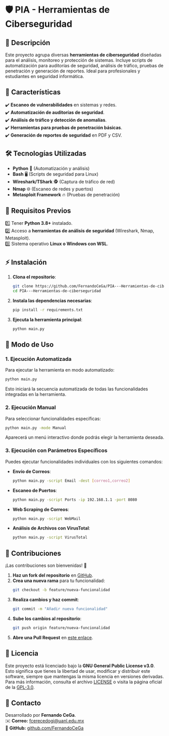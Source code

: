 # 🛡️ PIA - Herramientas de Ciberseguridad

## 📌 Descripción  
Este proyecto agrupa diversas **herramientas de ciberseguridad** diseñadas para el análisis, monitoreo y protección de sistemas. Incluye scripts de automatización para auditorías de seguridad, análisis de tráfico, pruebas de penetración y generación de reportes. Ideal para profesionales y estudiantes en seguridad informática.

## 🚀 Características  
✔️ **Escaneo de vulnerabilidades** en sistemas y redes.  
✔️ **Automatización de auditorías de seguridad**.  
✔️ **Análisis de tráfico y detección de anomalías**.  
✔️ **Herramientas para pruebas de penetración básicas**.  
✔️ **Generación de reportes de seguridad** en PDF y CSV.  

## 🛠️ Tecnologías Utilizadas  
- **Python** 🐍 (Automatización y análisis)  
- **Bash** 🖥️ (Scripts de seguridad para Linux)  
- **Wireshark/TShark** 🕵️ (Captura de tráfico de red)  
- **Nmap** 🌐 (Escaneo de redes y puertos)  
- **Metasploit Framework** 🔥 (Pruebas de penetración)  

## 🔧 Requisitos Previos  
1️⃣ Tener **Python 3.8+** instalado.  
2️⃣ Acceso a **herramientas de análisis de seguridad** (Wireshark, Nmap, Metasploit).  
3️⃣ Sistema operativo **Linux o Windows con WSL**.  

## ⚡ Instalación  
1. **Clona el repositorio**:  
   ```bash
   git clone https://github.com/FernandoCeGa/PIA---Herramientas-de-ciberseguridad.git
   cd PIA---Herramientas-de-ciberseguridad
   ```
2. **Instala las dependencias necesarias**:  
   ```bash
   pip install -r requirements.txt
   ```
3. **Ejecuta la herramienta principal**:  
   ```bash
   python main.py
   ```

## 🎯 Modo de Uso  

### **1. Ejecución Automatizada**
Para ejecutar la herramienta en modo automatizado:
```bash
python main.py
```
Esto iniciará la secuencia automatizada de todas las funcionalidades integradas en la herramienta.

### **2. Ejecución Manual**
Para seleccionar funcionalidades específicas:
```bash
python main.py -mode Manual
```
Aparecerá un menú interactivo donde podrás elegir la herramienta deseada.

### **3. Ejecución con Parámetros Específicos**
Puedes ejecutar funcionalidades individuales con los siguientes comandos:

- **Envío de Correos**:
  ```bash
  python main.py -script Email -dest [correo1,correo2]
  ```
- **Escaneo de Puertos**:
  ```bash
  python main.py -script Ports -ip 192.168.1.1 -port 8080
  ```
- **Web Scraping de Correos**:
  ```bash
  python main.py -script WebMail
  ```
- **Análisis de Archivos con VirusTotal**:
  ```bash
  python main.py -script VirusTotal
  ```

## 🤝 Contribuciones  
¡Las contribuciones son bienvenidas! 🚀  

1. **Haz un fork del repositorio** en [GitHub](https://github.com/FernandoCeGa/PIA---Herramientas-de-ciberseguridad/fork).  
2. **Crea una nueva rama** para tu funcionalidad:  
   ```bash
   git checkout -b feature/nueva-funcionalidad
   ```
3. **Realiza cambios y haz commit**:  
   ```bash
   git commit -m "Añadir nueva funcionalidad"
   ```
4. **Sube los cambios al repositorio**:  
   ```bash
   git push origin feature/nueva-funcionalidad
   ```
5. **Abre una Pull Request** en [este enlace](https://github.com/FernandoCeGa/PIA---Herramientas-de-ciberseguridad/pulls).  

## 📜 Licencia  
Este proyecto está licenciado bajo la **GNU General Public License v3.0**. Esto significa que tienes la libertad de usar, modificar y distribuir este software, siempre que mantengas la misma licencia en versiones derivadas. Para más información, consulta el archivo [LICENSE](LICENSE) o visita la página oficial de la [GPL-3.0](https://www.gnu.org/licenses/gpl-3.0.html).

## 📩 Contacto  
Desarrollado por **Fernando CeGa**.  
✉️ **Correo:** [fcerecedogi@uanl.edu.mx](mailto:fcerecedogi@uanl.edu.mx)  
🔗 **GitHub:** [github.com/FernandoCeGa](https://github.com/FernandoCeGa)  


